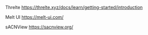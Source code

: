 Threlte https://threlte.xyz/docs/learn/getting-started/introduction

Melt UI https://melt-ui.com/

sACNView https://sacnview.org/